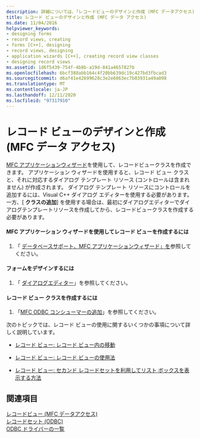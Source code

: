 ```yaml
---
description: 詳細については、「レコードビューのデザインと作成 (MFC データアクセス)」を参照してください。
title: レコード ビューのデザインと作成 (MFC データ アクセス)
ms.date: 11/04/2016
helpviewer_keywords:
- designing forms
- record views, creating
- forms [C++], designing
- record views, designing
- application wizards [C++], creating record view classes
- designing record views
ms.assetid: 1d6f5439-754f-4b8b-a19d-841a4657827b
ms.openlocfilehash: 6bcf388abb164c4f20bb639dc19c427bd3fbcad3
ms.sourcegitcommit: d6af41e42699628c3e2e6063ec7b03931a49a098
ms.translationtype: MT
ms.contentlocale: ja-JP
ms.lasthandoff: 12/11/2020
ms.locfileid: "97317910"
---
```

# <a name="designing-and-creating-a-record-view--mfc-data-access"></a>レコード ビューのデザインと作成 (MFC データ アクセス)

[MFC アプリケーションウィザード](../mfc/reference/database-support-mfc-application-wizard.md)を使用して、レコードビュークラスを作成できます。 アプリケーション ウィザードを使用すると、レコード ビュー クラスと、それに対応するダイアログ テンプレート リソース (コントロールは含まれません) が作成されます。 ダイアログ テンプレート リソースにコントロールを追加するには、Visual C++ ダイアログ エディターを使用する必要があります。 一方、[ **クラスの追加**] を使用する場合は、最初にダイアログエディターでダイアログテンプレートリソースを作成してから、レコードビュークラスを作成する必要があります。

#### <a name="to-create-your-record-view-with-the-mfc-application-wizard"></a>MFC アプリケーション ウィザードを使用してレコード ビューを作成するには

1. 「 [データベースサポート、MFC アプリケーションウィザード」を](../mfc/reference/database-support-mfc-application-wizard.md)参照してください。

#### <a name="to-design-your-form"></a>フォームをデザインするには

1. 「 [ダイアログエディター](../windows/dialog-editor.md)」を参照してください。

#### <a name="to-create-your-record-view-class"></a>レコード ビュー クラスを作成するには

1. 「[MFC ODBC コンシューマーの追加](../mfc/reference/adding-an-mfc-odbc-consumer.md)」を参照してください。

次のトピックでは、レコード ビューの使用に関するいくつかの事項について詳しく説明しています。

- [レコード ビュー: レコード ビュー内の移動](../data/supporting-navigation-in-a-record-view-mfc-data-access.md)

- [レコード ビュー: レコード ビューの使用法](../data/using-a-record-view-mfc-data-access.md)

- [レコード ビュー: セカンド レコードセットを利用してリスト ボックスを表示する方法](../data/filling-a-list-box-from-a-second-recordset-mfc-data-access.md)

## <a name="see-also"></a>関連項目

[レコードビュー (MFC データアクセス)](../data/record-views-mfc-data-access.md)<br/>
[レコードセット (ODBC)](../data/odbc/recordset-odbc.md)<br/>
[ODBC ドライバーの一覧](../data/odbc/odbc-driver-list.md)
